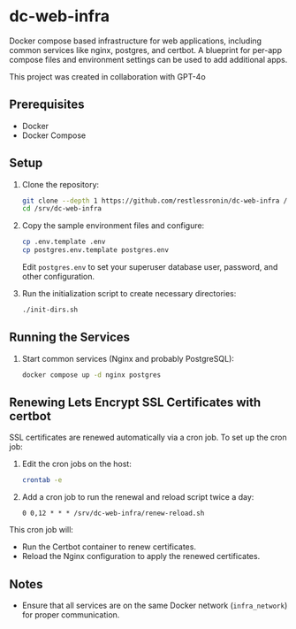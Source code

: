 # dc-web-infra

Docker compose based infrastructure for web applications, including common services like nginx, postgres, and certbot. A blueprint for per-app compose files and environment settings can be used to add additional apps.

This project was created in collaboration with GPT-4o

## Prerequisites

- Docker
- Docker Compose

## Setup

1. Clone the repository:

   ```sh
   git clone --depth 1 https://github.com/restlessronin/dc-web-infra /srv/dc-web-infra
   cd /srv/dc-web-infra
   ```

2. Copy the sample environment files and configure:

   ```sh
   cp .env.template .env
   cp postgres.env.template postgres.env
   ```

   Edit `postgres.env` to set your superuser database user, password, and other configuration.

3. Run the initialization script to create necessary directories:

   ```sh
   ./init-dirs.sh
   ```

## Running the Services

1. Start common services (Nginx and probably PostgreSQL):

   ```sh
   docker compose up -d nginx postgres
   ```

## Renewing Lets Encrypt SSL Certificates with certbot

SSL certificates are renewed automatically via a cron job. To set up the cron job:

1. Edit the cron jobs on the host:

   ```sh
   crontab -e
   ```

2. Add a cron job to run the renewal and reload script twice a day:

   ```cron
   0 0,12 * * * /srv/dc-web-infra/renew-reload.sh
   ```

This cron job will:

- Run the Certbot container to renew certificates.
- Reload the Nginx configuration to apply the renewed certificates.

## Notes

- Ensure that all services are on the same Docker network (`infra_network`) for proper communication.

